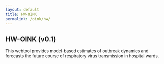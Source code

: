 ```yaml
---
layout: default
title: HW-OINK
permalink: /oink/hw/
---
```


## HW-OINK (v0.1)
<div style="font-size: 0.95em;">This webtool provides model-based estimates of outbreak dynamics and forecasts the future course of respiratory virus transmission in hospital wards.<br><br></div>

<script src="https://cdn.jsdelivr.net/npm/chart.js"></script>
